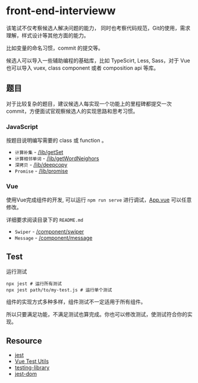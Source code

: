 # front-end-intervieww
该笔试不仅考察候选人解决问题的能力， 同时也考察代码规范，Git的使用，需求理解，样式设计等其他方面的能力。

比如变量的命名习惯，commit 的提交等。

候选人可以导入一些辅助编程的基础库，比如 TypeScirt, Less, Sass，对于 Vue 也可以导入 vuex, class component 或者 composition api 等库。
## 题目
对于比较复杂的题目，建议候选人每实现一个功能上的里程碑都提交一次commit，方便面试官观察候选人的实现思路和思考习惯。
### JavaScript
按题目说明编写需要的 class 或 function 。

- `计算补集` - [/lib/getSet](./src/lib/getSet/index.js)
- `计算相邻单词` - [/lib/getWordNeighors](./src/lib/getWordNeighors/index.js)
- `深拷贝` - [/lib/deepcopy](./src/lib/deepcopy/index.js)
- `Promise` - [/lib/promise](./src/lib/promise/index.js)

### Vue
使用Vue完成组件的开发, 可以运行 `npm run serve` 进行调试，[App.vue](./src/App.vue) 可以任意修改。

详细要求阅读目录下的 `README.md`
- `Swiper` - [/component/swiper](./src/components/swiper/README.md)
- `Message` - [/component/message](./src/components/message/README.md)

## Test
运行测试
```
npx jest # 运行所有测试
npx jest path/to/my-test.js # 运行单个测试
```
组件的实现方式多种多样，组件测试不一定适用于所有组件。

所以只要满足功能，不满足测试也算完成。你也可以修改测试，使测试符合你的实现。
## Resource
- [jest](https://jestjs.io/zh-Hans/)
- [Vue Test Utils](https://v1.test-utils.vuejs.org/zh/)
- [testing-library](https://testing-library.com/docs/vue-testing-library/intro)
- [jest-dom](https://testing-library.com/docs/ecosystem-jest-dom/)
